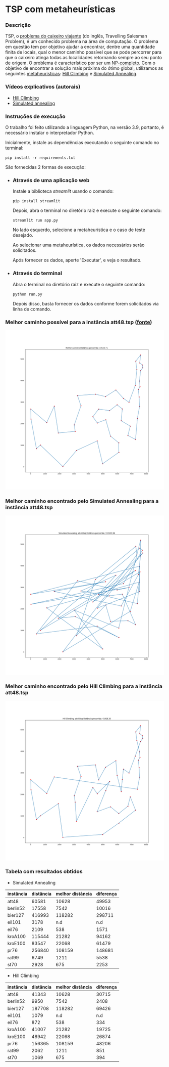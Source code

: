# TSP com metaheurísticas

### Descrição
TSP, o [problema do caixeiro viajante](https://pt.wikipedia.org/wiki/Problema_do_caixeiro-viajante) 
(do inglês, Travelling Salesman Problem), 
é um conhecido problema na área de computação. O problema em questão tem por objetivo 
ajudar a encontrar, dentre uma quantidade finita de locais, qual o menor caminho 
possível que se pode percorrer para que o caixeiro atinga todas as localidades 
retornando sempre ao seu ponto de origem. O problema é característico por 
ser um [NP-completo](https://pt.wikipedia.org/wiki/NP-completo). 
Com o objetivo de encontrar a solução mais próxima do ótimo global,
utilizamos as seguintes [metaheurísticas](https://pt.wikipedia.org/wiki/Meta-heur%C3%ADstica):
[Hill Climbing](https://en.wikipedia.org/wiki/Hill_climbing) e 
[Simulated Annealing](https://pt.wikipedia.org/wiki/Simulated_annealing).

### Vídeos explicativos (autorais)
- [Hill Climbing](https://youtu.be/beTzgbgd1CM)
- [Simulated annealing](https://www.youtube.com/watch?v=onbOzOTqvOE)

### Instruções de execução
O trabalho foi feito utilizando a linguagem Python, na versão 3.9, portanto, 
é necessário instalar o interpretador Python.

Inicialmente, instale as dependências executando o seguinte comando no terminal:

```
pip install -r requirements.txt
```
São fornecidas 2 formas de execução:
- ### Através de uma aplicação web
  Instale a biblioteca _streamlit_ usando o comando:
  ```
  pip install streamlit
  ```
  Depois, abra o terminal no diretório raiz e execute o seguinte comando:
  ```
  streamlit run app.py
  ```
  No lado esquerdo, selecione a metaheurística e o caso de teste desejado.
  
  Ao selecionar uma metaheurística, os dados necessários serão solicitados.
 
  Após fornecer os dados, aperte 'Executar', e veja o resultado.
  

- ### Através do terminal
  Abra o terminal no diretório raiz e execute o seguinte comando:
  ```
  python run.py
  ```
  Depois disso, basta fornecer os dados conforme forem solicitados via linha de comando.
  

### Melhor caminho possível para a instância att48.tsp ([fonte](http://elib.zib.de/pub/mp-testdata/tsp/tsplib/tsp/att48.opt.tour))
![Resultado 0](static-readme/best_result_att48.png "Resultado 0")

### Melhor caminho encontrado pelo Simulated Annealing para a instância att48.tsp
![Resultado 1](static-readme/simulated_annealing_result_att48.png "Resultado 1")

### Melhor caminho encontrado pelo Hill Climbing para a instância att48.tsp
![Resultado 2](static-readme/hill_climbing_result_att48.png "Resultado 2")

### Tabela com resultados obtidos
- Simulated Annealing

|instância|distância|melhor distância|diferença|
|---------|---------|----------------|---------|
|att48    |60581    |10628           |49953    |
|berlin52 |17558    |7542            |10016    |
|bier127  |416993   |118282          |298711   |
|eil101   |3178     |n.d             |n.d      |
|eil76    |2109     |538             |1571     |
|kroA100  |115444   |21282           |94162    |
|kroE100  |83547    |22068           |61479    |
|pr76     |256840   |108159          |148681   |
|rat99    |6749     |1211            |5538     |
|st70     |2928     |675             |2253     |

- Hill Climbing

|instância|distância|melhor distância|diferença|
|---------|---------|----------------|---------|
|att48    |41343    |10628           |30715    |
|berlin52 |9950     |7542            |2408     |
|bier127  |187708   |118282          |69426    |
|eil101   |1079     |n.d             |n.d      |
|eil76    |872      |538             |334      |
|kroA100  |41007    |21282           |19725    |
|kroE100  |48942    |22068           |26874    |
|pr76     |156365   |108159          |48206    |
|rat99    |2062     |1211            |851      |
|st70     |1069     |675             |394      |
